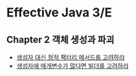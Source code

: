 # Effective Java 3/E

## Chapter 2 객체 생성과 파괴

<ul>
    <li><a href="docs/item1.md">생성자 대신 정적 팩터리 메서드를 고려하라</a></li>
    <li><a href="docs/item2.md">생성자에 매개변수가 많다면 빌더를 고려하라</a></li>
</ul>

